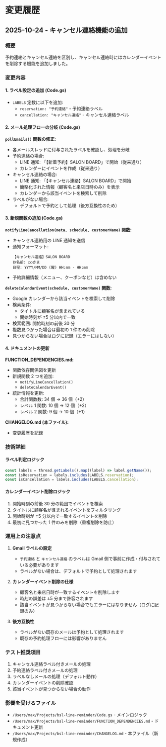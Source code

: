 # 変更履歴

## 2025-10-24 - キャンセル連絡機能の追加

### 概要

予約連絡とキャンセル連絡を区別し、キャンセル連絡時にはカレンダーイベントを削除する機能を追加しました。

### 変更内容

#### 1. ラベル設定の追加 (Code.gs)

- `LABELS` 定数に以下を追加:
  - `reservation: "予約連絡"` - 予約連絡ラベル
  - `cancellation: "キャンセル連絡"` - キャンセル連絡ラベル

#### 2. メール処理フローの分岐 (Code.gs)

**`pollEmails()` 関数の修正:**

- 各メールスレッドに付与されたラベルを確認し、処理を分岐
- 予約連絡の場合:
  - LINE 通知: 「【新着予約】SALON BOARD」で開始（従来通り）
  - カレンダーにイベントを作成（従来通り）
- キャンセル連絡の場合:
  - LINE 通知: 「【キャンセル連絡】SALON BOARD」で開始
  - 簡略化された情報（顧客名と来店日時のみ）を表示
  - カレンダーから該当イベントを検索して削除
- ラベルがない場合:
  - デフォルトで予約として処理（後方互換性のため）

#### 3. 新規関数の追加 (Code.gs)

**`notifyLineCancellation(meta, schedule, customerName)` 関数:**

- キャンセル連絡用の LINE 通知を送信
- 通知フォーマット:
  ```
  【キャンセル連絡】SALON BOARD
  お名前: ○○さま
  日程: YYYY/MM/DD (曜) HH:mm - HH:mm
  ```
- 予約詳細情報（メニュー、クーポンなど）は含めない

**`deleteCalendarEvent(schedule, customerName)` 関数:**

- Google カレンダーから該当イベントを検索して削除
- 検索条件:
  - タイトルに顧客名が含まれている
  - 開始時刻が ±5 分以内で一致
- 検索範囲: 開始時刻の前後 30 分
- 複数見つかった場合は最初の 1 件のみ削除
- 見つからない場合はログに記録（エラーにはしない）

#### 4. ドキュメントの更新

**FUNCTION_DEPENDENCIES.md:**

- 関数依存関係図を更新
- 新規関数 2 つを追加:
  - `notifyLineCancellation()`
  - `deleteCalendarEvent()`
- 統計情報を更新:
  - 合計関数数: 34 個 → 36 個（+2）
  - レベル 1 関数: 10 個 → 12 個（+2）
  - レベル 2 関数: 9 個 → 10 個（+1）

**CHANGELOG.md (本ファイル):**

- 変更履歴を記録

### 技術詳細

#### ラベル判定ロジック

```javascript
const labels = thread.getLabels().map((label) => label.getName());
const isReservation = labels.includes(LABELS.reservation);
const isCancellation = labels.includes(LABELS.cancellation);
```

#### カレンダーイベント削除ロジック

1. 開始時刻の前後 30 分の範囲でイベントを検索
2. タイトルに顧客名が含まれるイベントをフィルタリング
3. 開始時刻が ±5 分以内で一致するイベントを削除
4. 最初に見つかった 1 件のみを削除（重複削除を防止）

### 運用上の注意点

1. **Gmail ラベルの設定**

   - `予約連絡` と `キャンセル連絡` のラベルは Gmail 側で事前に作成・付与されている必要があります
   - ラベルがない場合は、デフォルトで予約として処理されます

2. **カレンダーイベント削除の仕様**

   - 顧客名と来店日時が一致するイベントを削除します
   - 時刻の誤差は ±5 分まで許容されます
   - 該当イベントが見つからない場合でもエラーにはなりません（ログに記録のみ）

3. **後方互換性**
   - ラベルがない既存のメールは予約として処理されます
   - 既存の予約処理フローには影響がありません

### テスト推奨項目

1. キャンセル連絡ラベル付きメールの処理
2. 予約連絡ラベル付きメールの処理
3. ラベルなしメールの処理（デフォルト動作）
4. カレンダーイベントの削除確認
5. 該当イベントが見つからない場合の動作

### 影響を受けるファイル

- `/Users/max/Projects/bsl-line-reminder/Code.gs` - メインロジック
- `/Users/max/Projects/bsl-line-reminder/FUNCTION_DEPENDENCIES.md` - ドキュメント更新
- `/Users/max/Projects/bsl-line-reminder/CHANGELOG.md` - 本ファイル（新規作成）
